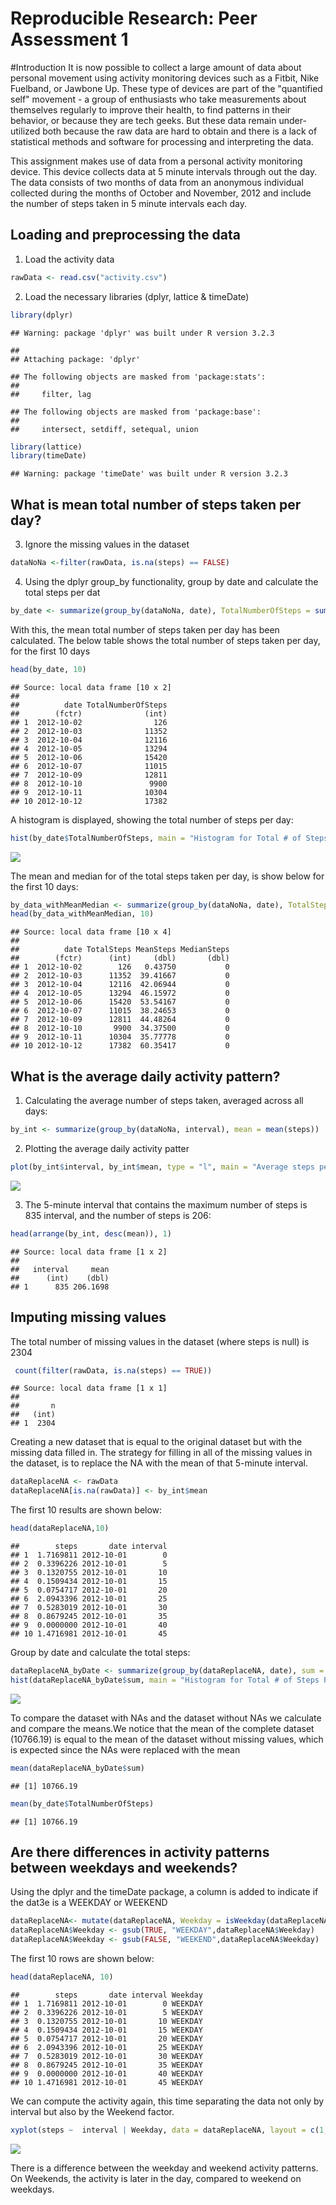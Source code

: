 # Reproducible Research: Peer Assessment 1

#Introduction
It is now possible to collect a large amount of data about personal movement using activity monitoring devices such as a Fitbit, Nike Fuelband, or Jawbone Up. These type of devices are part of the "quantified self" movement - a group of enthusiasts who take measurements about themselves regularly to improve their health, to find patterns in their behavior, or because they are tech geeks. But these data remain under-utilized both because the raw data are hard to obtain and there is a lack of statistical methods and software for processing and interpreting the data.

This assignment makes use of data from a personal activity monitoring device. This device collects data at 5 minute intervals through out the day. The data consists of two months of data from an anonymous individual collected during the months of October and November, 2012 and include the number of steps taken in 5 minute intervals each day.

## Loading and preprocessing the data
1. Load the activity data

```r
rawData <- read.csv("activity.csv")
```

2. Load the necessary libraries (dplyr, lattice & timeDate)

```r
library(dplyr)
```

```
## Warning: package 'dplyr' was built under R version 3.2.3
```

```
## 
## Attaching package: 'dplyr'
```

```
## The following objects are masked from 'package:stats':
## 
##     filter, lag
```

```
## The following objects are masked from 'package:base':
## 
##     intersect, setdiff, setequal, union
```

```r
library(lattice)
library(timeDate)
```

```
## Warning: package 'timeDate' was built under R version 3.2.3
```


## What is mean total number of steps taken per day?

3. Ignore the missing values in the dataset

```r
dataNoNa <-filter(rawData, is.na(steps) == FALSE)
```

4. Using the dplyr group_by functionality, group by date and calculate the total steps per dat

```r
by_date <- summarize(group_by(dataNoNa, date), TotalNumberOfSteps = sum(steps))
```

With this, the mean total number of steps taken per day has been calculated. The below table shows the total number of steps taken per day, for the first 10 days

```r
head(by_date, 10)
```

```
## Source: local data frame [10 x 2]
## 
##          date TotalNumberOfSteps
##        (fctr)              (int)
## 1  2012-10-02                126
## 2  2012-10-03              11352
## 3  2012-10-04              12116
## 4  2012-10-05              13294
## 5  2012-10-06              15420
## 6  2012-10-07              11015
## 7  2012-10-09              12811
## 8  2012-10-10               9900
## 9  2012-10-11              10304
## 10 2012-10-12              17382
```

A histogram is displayed, showing the total number of steps per day:

```r
hist(by_date$TotalNumberOfSteps, main = "Histogram for Total # of Steps Per Day", xlab = "Total Steps Per Day")
```

![](PA1_template_files/figure-html/unnamed-chunk-6-1.png)

The mean and median for of the total steps taken per day, is show below for the first 10 days:

```r
by_data_withMeanMedian <- summarize(group_by(dataNoNa, date), TotalSteps = sum(steps), MeanSteps = mean(steps), MedianSteps = median(steps))
head(by_data_withMeanMedian, 10)
```

```
## Source: local data frame [10 x 4]
## 
##          date TotalSteps MeanSteps MedianSteps
##        (fctr)      (int)     (dbl)       (dbl)
## 1  2012-10-02        126   0.43750           0
## 2  2012-10-03      11352  39.41667           0
## 3  2012-10-04      12116  42.06944           0
## 4  2012-10-05      13294  46.15972           0
## 5  2012-10-06      15420  53.54167           0
## 6  2012-10-07      11015  38.24653           0
## 7  2012-10-09      12811  44.48264           0
## 8  2012-10-10       9900  34.37500           0
## 9  2012-10-11      10304  35.77778           0
## 10 2012-10-12      17382  60.35417           0
```
## What is the average daily activity pattern?
1. Calculating the average number of steps taken, averaged across all days:

```r
by_int <- summarize(group_by(dataNoNa, interval), mean = mean(steps))
```

2. Plotting the average daily activity patter

```r
plot(by_int$interval, by_int$mean, type = "l", main = "Average steps per Interval", xlab = "Interval", ylab = "Average Steps")
```

![](PA1_template_files/figure-html/unnamed-chunk-9-1.png)

3. The 5-minute interval that contains the maximum number of steps is 835 interval, and the number of steps is 206:

```r
head(arrange(by_int, desc(mean)), 1)
```

```
## Source: local data frame [1 x 2]
## 
##   interval     mean
##      (int)    (dbl)
## 1      835 206.1698
```

## Imputing missing values
The total number of missing values in the dataset (where steps is null) is 2304

```r
 count(filter(rawData, is.na(steps) == TRUE))
```

```
## Source: local data frame [1 x 1]
## 
##       n
##   (int)
## 1  2304
```

Creating a new dataset that is equal to the original dataset but with the missing data filled in. The strategy for filling in all of the missing values in the dataset, is to replace the NA with the mean of that 5-minute interval.

```r
dataReplaceNA <- rawData
dataReplaceNA[is.na(rawData)] <- by_int$mean
```
The first 10 results are shown below:

```r
head(dataReplaceNA,10)
```

```
##        steps       date interval
## 1  1.7169811 2012-10-01        0
## 2  0.3396226 2012-10-01        5
## 3  0.1320755 2012-10-01       10
## 4  0.1509434 2012-10-01       15
## 5  0.0754717 2012-10-01       20
## 6  2.0943396 2012-10-01       25
## 7  0.5283019 2012-10-01       30
## 8  0.8679245 2012-10-01       35
## 9  0.0000000 2012-10-01       40
## 10 1.4716981 2012-10-01       45
```

Group by date and calculate the total steps:

```r
dataReplaceNA_byDate <- summarize(group_by(dataReplaceNA, date), sum = sum(steps))
hist(dataReplaceNA_byDate$sum, main = "Histogram for Total # of Steps Per Day", xlab = "Total Steps Per Day")
```

![](PA1_template_files/figure-html/unnamed-chunk-14-1.png)

To compare the dataset with NAs and the dataset without NAs we calculate and compare the means.We notice that the mean of the complete dataset (10766.19) is equal to the mean of the dataset without missing values, which is expected since the NAs were replaced with the mean

```r
mean(dataReplaceNA_byDate$sum)
```

```
## [1] 10766.19
```

```r
mean(by_date$TotalNumberOfSteps)
```

```
## [1] 10766.19
```
## Are there differences in activity patterns between weekdays and weekends?


Using the dplyr and the timeDate package, a column is added to indicate if the dat3e is a WEEKDAY or WEEKEND

```r
dataReplaceNA<- mutate(dataReplaceNA, Weekday = isWeekday(dataReplaceNA$date))
dataReplaceNA$Weekday <- gsub(TRUE, "WEEKDAY",dataReplaceNA$Weekday)
dataReplaceNA$Weekday <- gsub(FALSE, "WEEKEND",dataReplaceNA$Weekday)
```

The first 10 rows are shown below:

```r
head(dataReplaceNA, 10)
```

```
##        steps       date interval Weekday
## 1  1.7169811 2012-10-01        0 WEEKDAY
## 2  0.3396226 2012-10-01        5 WEEKDAY
## 3  0.1320755 2012-10-01       10 WEEKDAY
## 4  0.1509434 2012-10-01       15 WEEKDAY
## 5  0.0754717 2012-10-01       20 WEEKDAY
## 6  2.0943396 2012-10-01       25 WEEKDAY
## 7  0.5283019 2012-10-01       30 WEEKDAY
## 8  0.8679245 2012-10-01       35 WEEKDAY
## 9  0.0000000 2012-10-01       40 WEEKDAY
## 10 1.4716981 2012-10-01       45 WEEKDAY
```

 We can compute the activity again, this time separating the data not only by interval but also by the Weekend factor.

```r
xyplot(steps ~  interval | Weekday, data = dataReplaceNA, layout = c(1,2), type ="l", ylab="Number of Steps")
```

![](PA1_template_files/figure-html/unnamed-chunk-18-1.png)

There is a difference between the weekday and weekend activity patterns. On Weekends, the activity is later in the day, compared to weekend on weekdays. 
